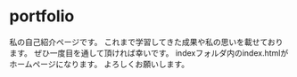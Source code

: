 # portfolio
私の自己紹介ページです。
これまで学習してきた成果や私の思いを載せております。
ぜひ一度目を通して頂ければ幸いです。
indexフォルダ内のindex.htmlがホームページになります。
よろしくお願いします。

